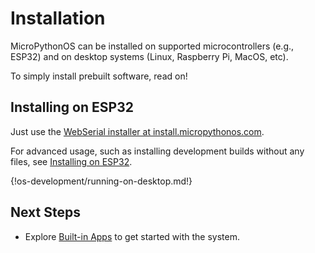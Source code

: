 # Installation

MicroPythonOS can be installed on supported microcontrollers (e.g., ESP32) and on desktop systems (Linux, Raspberry Pi, MacOS, etc).

To simply install prebuilt software, read on!

## Installing on ESP32

Just use the [WebSerial installer at install.micropythonos.com](https://install.micropythonos.com).

For advanced usage, such as installing development builds without any files, see [Installing on ESP32](../os-development/installing-on-esp32.md).

{!os-development/running-on-desktop.md!}

## Next Steps

- Explore [Built-in Apps](../apps/built-in-apps.md) to get started with the system.
